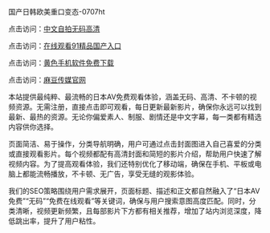 国产日韩欧美重口变态-0707ht


点击访问：<a href="https://gda-c7m.pages.dev/">中文自拍无码高清</a>

点击访问：<a href="https://bered.pages.dev/">在线观看91精品国产入口</a>

点击访问：<a href="https://rtj-3zo.pages.dev/">黄色手机软件免费下载</a>

点击访问：<a href="https://gfd-5xg.pages.dev/">麻豆传媒官网</a>

本站提供最纯粹、最流畅的日本AV免费观看体验，涵盖无码、高清、不卡顿的视频资源。无需注册，直接点击即可观看，每日更新最新影片，确保你永远可以找到最新、最热的资源。无论你偏爱素人、制服、剧情还是中文字幕，每一类都有精选内容供你选择。

页面简洁、易于操作，分类导航明确，用户可通过点击封面图进入自己喜爱的分类或直接观看影片。每个视频都配有高清封面和简短的影片介绍，帮助用户快速了解视频内容。为了提高观看体验，我们还特别优化了移动端，确保在手机、平板或电脑上都能流畅播放，不卡顿、无广告，享受无缝的观影体验。

我们的SEO策略围绕用户需求展开，页面标题、描述和正文都自然融入了“日本AV免费”“无码”“免费在线观看”等关键词，确保与用户搜索意图高度匹配。同时，分类清晰，视频更新频繁，且每部影片下方都有相关推荐，增加了站内浏览深度，降低跳出率，提升了用户粘性。

<span style="display:none;">[Canonical link](https://github.com/dangconsong20250707/dangconsong1 ）</span>
